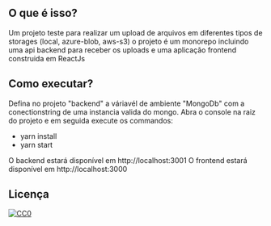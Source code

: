 ## O que é isso?

Um projeto teste para realizar um upload de arquivos em diferentes tipos de storages (local, azure-blob, aws-s3)
o projeto é um monorepo incluindo uma api backend para receber os uploads e uma aplicação frontend construida em ReactJs

## Como executar?

Defina no projeto "backend" a váriavél de ambiente "MongoDb" com a conectionstring de uma instancia valida do mongo.
Abra o console na raiz do projeto e em seguida execute os commandos:
- yarn install
- yarn start

O backend estará disponível em http://localhost:3001
O frontend estará disponível em http://localhost:3000

## Licença

[![CC0](https://licensebuttons.net/p/zero/1.0/88x31.png)](https://creativecommons.org/publicdomain/zero/1.0/)
